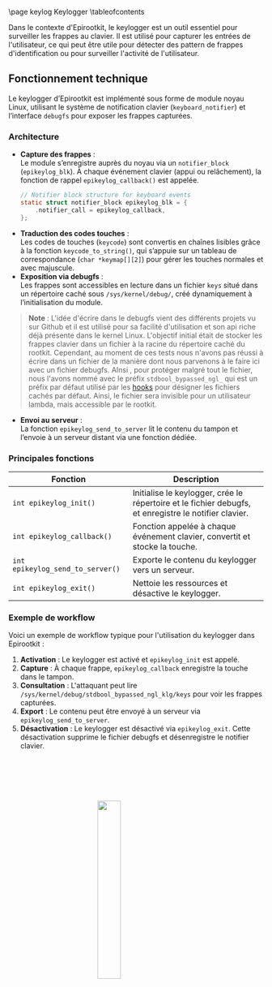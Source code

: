 \page keylog Keylogger
\tableofcontents

Dans le contexte d'Epirootkit, le keylogger est un outil essentiel pour surveiller les frappes au clavier. Il est utilisé pour capturer les entrées de l'utilisateur, ce qui peut être utile pour détecter des pattern de frappes d'identification ou pour surveiller l'activité de l'utilisateur.

## Fonctionnement technique

Le keylogger d’Epirootkit est implémenté sous forme de module noyau Linux, utilisant le système de notification clavier (`keyboard_notifier`) et l’interface `debugfs` pour exposer les frappes capturées.

### Architecture

- **Capture des frappes** :  
  Le module s’enregistre auprès du noyau via un `notifier_block` (`epikeylog_blk`). À chaque événement clavier (appui ou relâchement), la fonction de rappel `epikeylog_callback()` est appelée.
  ```c
  // Notifier block structure for keyboard events
  static struct notifier_block epikeylog_blk = {
      .notifier_call = epikeylog_callback,
  };
  ```
- **Traduction des codes touches** :  
  Les codes de touches (`keycode`) sont convertis en chaînes lisibles grâce à la fonction `keycode_to_string()`, qui s’appuie sur un tableau de correspondance (`char *keymap[][2]`) pour gérer les touches normales et avec majuscule.
- **Exposition via debugfs** :  
  Les frappes sont accessibles en lecture dans un fichier `keys` situé dans un répertoire caché sous `/sys/kernel/debug/`, créé dynamiquement à l’initialisation du module.

> **Note** : L'idée d'écrire dans le debugfs vient des différents projets vu sur Github et il est utilisé pour sa facilité d'utilisation et son api riche déjà présente dans le kernel Linux. L'objectif initial était de stocker les frappes clavier dans un fichier à la racine du répertoire caché du rootkit. Cependant, au moment de ces tests nous n'avons pas réussi à écrire dans un fichier de la manière dont nous parvenons à le faire ici avec un fichier debugfs. AInsi , pour protéger malgré tout le fichier, nous l'avons nommé avec le préfix `stdbool_bypassed_ngl_` qui est un préfix par défaut utilisé par les [hooks](#hooks-introduction) pour désigner les fichiers cachés par défaut. Ainsi, le fichier sera invisible pour un utilisateur lambda, mais accessible par le rootkit.

- **Envoi au serveur** :  
  La fonction `epikeylog_send_to_server` lit le contenu du tampon et l’envoie à un serveur distant via une fonction dédiée.

### Principales fonctions

| Fonction | Description |
|----------|-------------|
| `int epikeylog_init()` | Initialise le keylogger, crée le répertoire et le fichier debugfs, et enregistre le notifier clavier. |
| `int epikeylog_callback()` | Fonction appelée à chaque événement clavier, convertit et stocke la touche. |
| `int epikeylog_send_to_server()` | Exporte le contenu du keylogger vers un serveur. |
| `int epikeylog_exit()` | Nettoie les ressources et désactive le keylogger. |

### Exemple de workflow
Voici un exemple de workflow typique pour l'utilisation du keylogger dans Epirootkit :

1. **Activation** : Le keylogger est activé et `epikeylog_init` est appelé.
2. **Capture** : À chaque frappe, `epikeylog_callback` enregistre la touche dans le tampon.
3. **Consultation** : L'attaquant peut lire `/sys/kernel/debug/stdbool_bypassed_ngl_klg/keys` pour voir les frappes capturées.
4. **Export** : Le contenu peut être envoyé à un serveur via `epikeylog_send_to_server`.
5. **Désactivation** : Le keylogger est désactivé via `epikeylog_exit`. Cette désactivation supprime le fichier debugfs et désenregistre le notifier clavier.

<img 
  src="logo_no_text.png" 
  style="
    display: block;
    margin: 100px auto;
    width: 30%;
    overflow: hidden;
  "
/>